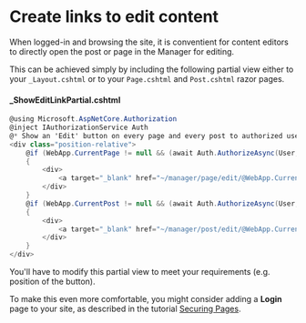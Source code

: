 # Create links to edit content

When logged-in and browsing the site, it is conventient for content editors to directly open the post or page in the Manager for editing.
 
This can be achieved simply by including the following partial view either to your `_Layout.cshtml` or to your `Page.cshtml` and `Post.cshtml` razor pages.

 #### _ShowEditLinkPartial.cshtml

```csharp
@using Microsoft.AspNetCore.Authorization
@inject IAuthorizationService Auth
@* Show an 'Edit' button on every page and every post to authorized users *@
<div class="position-relative">
    @if (WebApp.CurrentPage != null && (await Auth.AuthorizeAsync(User, Piranha.Manager.Permission.Pages)).Succeeded)
    {
        <div>
            <a target="_blank" href="~/manager/page/edit/@WebApp.CurrentPage.Id" class="btn btn-sm btn-primary">Edit</a>
        </div>
    }
    @if (WebApp.CurrentPost != null && (await Auth.AuthorizeAsync(User, Piranha.Manager.Permission.Posts)).Succeeded)
    {
        <div>
            <a target="_blank" href="~/manager/post/edit/@WebApp.CurrentPost.Id" class="btn btn-sm btn-primary">Edit</a>
        </div>
    }  
</div>
```

You'll have to modify this partial view to meet your requirements (e.g. position of the button).

To make this even more comfortable, you might consider adding a **Login** page to your site, as described in the tutorial [Securing Pages](../tutorials/securing-pages).
